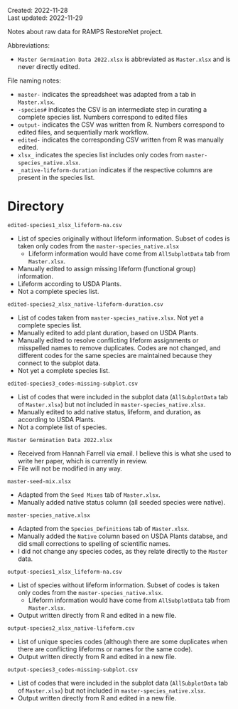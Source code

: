 Created: 2022-11-28  
Last updated: 2022-11-29  
  
Notes about raw data for RAMPS RestoreNet project.

Abbreviations:
- `Master Germination Data 2022.xlsx` is abbreviated as `Master.xlsx` and is never directly edited.

File naming notes:
- `master-` indicates the spreadsheet was adapted from a tab in `Master.xlsx`.
- `-species#` indicates the CSV is an intermediate step in curating a complete species list. Numbers correspond to edited files
- `output-` indicates the CSV was written from R. Numbers correspond to edited files, and sequentially mark workflow.
- `edited-` indicates the corresponding CSV written from R was manually edited.
- `xlsx_` indicates the species list includes only codes from  `master-species_native.xlsx`.
- `_native-lifeform-duration` indicates if the respective columns are present in the species list.

# Directory
`edited-species1_xlsx_lifeform-na.csv`
- List of species originally without lifeform information. Subset of codes is taken only codes from the `master-species_native.xlsx`
	- Lifeform information would have come from `AllSubplotData` tab from `Master.xlsx`.
- Manually edited to assign missing lifeform (functional group) information.
- Lifeform according to USDA Plants.
- Not a complete species list.

`edited-species2_xlsx_native-lifeform-duration.csv`
- List of codes taken from `master-species_native.xlsx`. Not yet a complete species list.
- Manually edited to add plant duration, based on USDA Plants.
- Manually edited to resolve conflicting lifeform assignments or misspelled names to remove duplicates.  Codes are not changed, and different codes for the same species are maintained because they connect to the subplot data.
- Not yet a complete species list.

`edited-species3_codes-missing-subplot.csv`
- List of codes that were included in the subplot data (`AllSubplotData` tab of `Master.xlsx`) but not included in `master-species_native.xlsx`.
- Manually edited to add native status, lifeform, and duration, as according to USDA Plants.
- Not a complete list of species.

`Master Germination Data 2022.xlsx`
- Received from Hannah Farrell via email. I believe this is what she used to write her paper, which is currently in review.
- File will not be modified in any way.  

`master-seed-mix.xlsx`
- Adapted from the `Seed Mixes` tab of `Master.xlsx`.
- Manually added native status column (all seeded species were native).

`master-species_native.xlsx`
- Adapted from the `Species_Definitions` tab of `Master.xlsx`.
- Manually added the `Native` column based on USDA Plants databse, and did small corrections to spelling of scientific names.
- I did not change any species codes, as they relate directly to the `Master` data.

`output-species1_xlsx_lifeform-na.csv`
- List of species without lifeform information. Subset of codes is taken only codes from the `master-species_native.xlsx`.
 	- Lifeform information would have come from `AllSubplotData` tab from `Master.xlsx`.
- Output written directly from R and edited in a new file.

`output-species2_xlsx_native-lifeform.csv`
- List of unique species codes (although there are some duplicates when there are conflicting lifeforms or names for the same code).
- Output written directly from R and edited in a new file.

`output-species3_codes-missing-subplot.csv`
- List of codes that were included in the subplot data (`AllSubplotData` tab of `Master.xlsx`) but not included in `master-species_native.xlsx`.
- Output written directly from R and edited in a new file.









